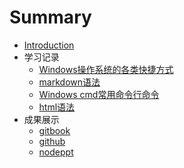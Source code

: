 # Summary
* [Introduction](README.md)
* 学习记录
    * [Windows操作系统的各类快捷方式](windows.md)
    * [markdown语法](markdown.md)
    * [Windows cmd常用命令行命令](cmd.md)
    * [html语法](html.md)
* 成果展示
    * [gitbook](gitbook.md)
    * [github](github.md)
    * [nodeppt](nodeppt.md)